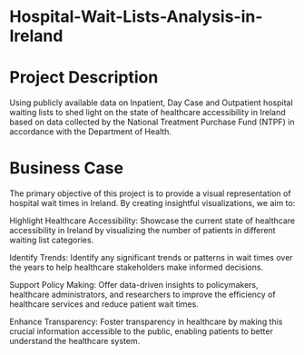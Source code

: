 # Hospital-Wait-Lists-Analysis-in-Ireland
# Project Description
Using publicly available data on Inpatient, Day Case and Outpatient hospital waiting lists to shed light on the state of healthcare accessibility in Ireland based on data collected by the National Treatment Purchase Fund (NTPF) in accordance with the Department of Health.

# Business Case
The primary objective of this project is to provide a visual representation of hospital wait times in Ireland. By creating insightful visualizations, we aim to:

Highlight Healthcare Accessibility: Showcase the current state of healthcare accessibility in Ireland by visualizing the number of patients in different waiting list categories.

Identify Trends: Identify any significant trends or patterns in wait times over the years to help healthcare stakeholders make informed decisions.

Support Policy Making: Offer data-driven insights to policymakers, healthcare administrators, and researchers to improve the efficiency of healthcare services and reduce patient wait times.

Enhance Transparency: Foster transparency in healthcare by making this crucial information accessible to the public, enabling patients to better understand the healthcare system.
